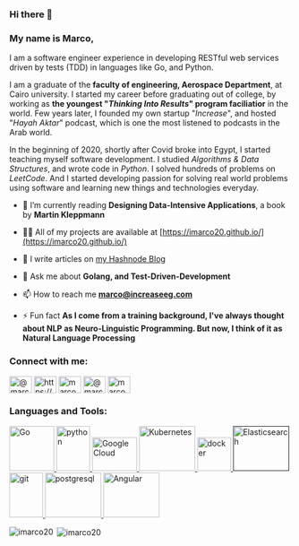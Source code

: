 ### Hi there 👋

### My name is Marco,

I am a software engineer experience in developing RESTful web services driven by tests (TDD) in languages like Go, and Python.

I am a graduate of the **faculty of engineering, Aerospace Department**, at Cairo university. I started my career before graduating out of college, by working as **the youngest "*Thinking Into Results*" program faciliatior** in the world. Few years later, I founded my own startup "*Increase*", and hosted "*Hayah Aktar*" podcast, which is one the most listened to podcasts in the Arab world.

In the beginning of 2020, shortly after Covid broke into Egypt, I started teaching myself software development. I studied *Algorithms & Data Structures*, and wrote code in *Python*. I solved hundreds of problems on *LeetCode*. And I started developing passion for solving real world problems using software and learning new things and technologies everyday.

- 🌱 I’m currently reading **Designing Data-Intensive Applications**, a book by **Martin Kleppmann**

- 👨‍💻 All of my projects are available at [https://imarco20.github.io/](https://imarco20.github.io/)

- 📝 I write articles on [my Hashnode Blog](https://marcode20.hashnode.dev/)

- 💬 Ask me about **Golang, and Test-Driven-Development**

- 📫 How to reach me **marco@increaseeg.com**

- ⚡ Fun fact **As I come from a training background, I've always thought about NLP as Neuro-Linguistic Programming. But now, I think of it as Natural Language Processing**

<p align="left">
<h3 align="left">Connect with me:</h3>
<a href="https://twitter.com/@marcosalam" target="blank"><img align="center" src="https://cdn.jsdelivr.net/npm/simple-icons@3.0.1/icons/twitter.svg" alt="@marcosalam" height="30" width="40" /></a>
<a href="https://www.linkedin.com/in/marco-mounir-2018/" target="blank"><img align="center" src="https://cdn.jsdelivr.net/npm/simple-icons@3.0.1/icons/linkedin.svg" alt="https://www.linkedin.com/in/marco-mounir-2018/" height="30" width="40" /></a>
<a href="https://kaggle.com/marcode" target="blank"><img align="center" src="https://cdn.jsdelivr.net/npm/simple-icons@3.0.1/icons/kaggle.svg" alt="marcode" height="30" width="40" /></a>
<a href="https://medium.com/@marcode420" target="blank"><img align="center" src="https://cdn.jsdelivr.net/npm/simple-icons@3.0.1/icons/medium.svg" alt="@marcode420" height="30" width="40" /></a>
<a href="https://www.leetcode.com/marcode20" target="blank"><img align="center" src="https://cdn.jsdelivr.net/npm/simple-icons@3.0.1/icons/leetcode.svg" alt="marcode20" height="30" width="40" /></a>
</p>

<h3 align="left">Languages and Tools:</h3>
<p align="left"> <a href="https://golang.org/" target="_blank"> <img src="https://www.vectorlogo.zone/logos/golang/golang-official.svg" alt="Go" width="80" height="80"/> </a> <a href="https://www.python.org" target="_blank"> <img src="https://www.vectorlogo.zone/logos/python/python-vertical.svg" alt="python" width="60" height="80"/> </a> <a href="https://cloud.google.com" target="_blank"> <img src="https://www.vectorlogo.zone/logos/google_cloud/google_cloud-ar21.svg" alt="Google Cloud" width="80" height="60"/> </a>  <a href="https://www.gnu.org/software/bash/" target="_blank"> <img src="https://www.vectorlogo.zone/logos/kubernetes/kubernetes-ar21.svg" alt="Kubernetes" width="100" height="80"/> </a> <a href="https://www.docker.com/" target="_blank"> <img src="https://www.vectorlogo.zone/logos/docker/docker-official.svg" alt="docker" width="60" height="60"/> </a> <a href="" target="_blank"> <img src="https://www.vectorlogo.zone/logos/elastic/elastic-ar21.svg" alt="Elasticsearch" width="100" height="80"/> </a> <a href="https://git-scm.com/" target="_blank"> <img src="https://www.vectorlogo.zone/logos/git-scm/git-scm-icon.svg" alt="git" width="60" height="80"/> </a> <a href="https://www.postgresql.org" target="_blank"> <img src="https://www.vectorlogo.zone/logos/postgresql/postgresql-ar21.svg" alt="postgresql" width="100" height="80"/> </a> <a href="https://www.gnu.org/software/bash/" target="_blank"> <img src="https://www.vectorlogo.zone/logos/angular/angular-ar21.svg" alt="Angular" width="100" height="80"/> </a> </p>

<p><img align="left" src="https://github-readme-stats.vercel.app/api/top-langs/?username=imarco20&layout=compact" alt="imarco20" /></p>

<p>&nbsp;<img align="center" src="https://github-readme-stats.vercel.app/api?username=imarco20&show_icons=true" alt="imarco20" /></p>


<!--
**imarco20/imarco20** is a ✨ _special_ ✨ repository because its `README.md` (this file) appears on your GitHub profile.

Here are some ideas to get you started:

- 🔭 I’m currently working on ...
- 🌱 I’m currently learning ...
- 👯 I’m looking to collaborate on ...
- 🤔 I’m looking for help with ...
- 💬 Ask me about ...
- 📫 How to reach me: ...
- 😄 Pronouns: ...
- ⚡ Fun fact: ...
-->
